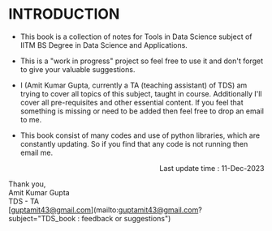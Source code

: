 # INTRODUCTION

- This book is a collection of notes for Tools in Data Science subject of IITM BS Degree in Data Science and Applications.
  
- This is a "work in progress" project so feel free to use it and don't forget to give your valuable suggestions.
  
- I (Amit Kumar Gupta, currently a TA (teaching assistant) of TDS) am trying to cover all topics of this subject, taught in course. Additionally I'll cover all pre-requisites and other essential content. If you feel that something is missing or need to be added then feel free to drop an email to me.
- This book consist of many codes and use of python libraries, which are constantly updating. So if you find that any code is not running then email me.
  <div align=right>Last update time : 11-Dec-2023</div>

Thank you,<br>Amit Kumar Gupta<br>TDS - TA<br>[guptamit43@gmail.com](mailto:guptamit43@gmail.com?subject="TDS_book : feedback or suggestions")
